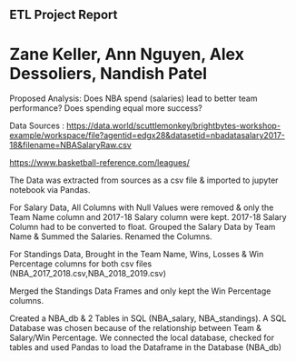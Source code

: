## ETL Project Report
# Zane Keller, Ann Nguyen, Alex Dessoliers, Nandish Patel

Proposed Analysis: Does NBA spend (salaries) lead to better team performance? Does spending equal more success?

Data Sources : 
https://data.world/scuttlemonkey/brightbytes-workshop-example/workspace/file?agentid=edgx28&datasetid=nbadatasalary2017-18&filename=NBASalaryRaw.csv

https://www.basketball-reference.com/leagues/

The Data was extracted from sources as a csv file & imported to jupyter notebook via Pandas.

For Salary Data, 
All Columns with Null Values were removed & only the Team Name column and 2017-18 Salary column were kept.
2017-18 Salary Column had to be converted to float.
Grouped the Salary Data by Team Name & Summed the Salaries.
Renamed the Columns.

For Standings Data,
Brought in the Team Name, Wins, Losses & Win Percentage columns for both csv files (NBA_2017_2018.csv,NBA_2018_2019.csv)

Merged the Standings Data Frames and only kept the Win Percentage columns.

Created a NBA_db & 2 Tables in SQL (NBA_salary, NBA_standings). 
A SQL Database was chosen because of the relationship between Team & Salary/Win Percentage.
We connected the local database, checked for tables and used Pandas to load the Dataframe in the Database (NBA_db)



